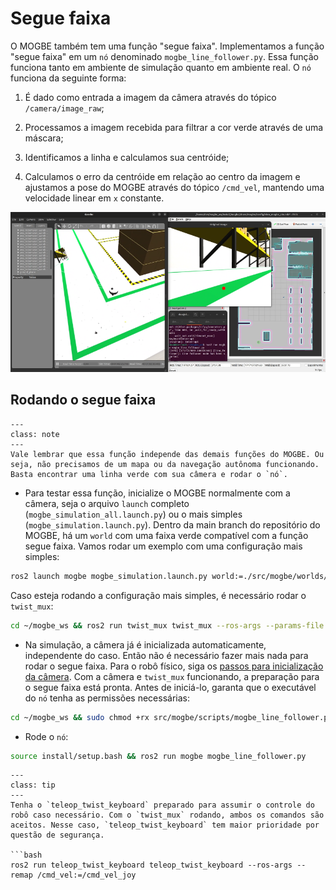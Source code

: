 # Segue faixa

O MOGBE também tem uma função "segue faixa". Implementamos a função "segue faixa" em um `nó` denominado `mogbe_line_follower.py`. Essa função funciona tanto em ambiente de simulação quanto em ambiente real. O `nó` funciona da seguinte forma:

1. É dado como entrada a imagem da câmera através do tópico `/camera/image_raw`;

2. Processamos a imagem recebida para filtrar a cor verde através de uma máscara;

3. Identificamos a linha e calculamos sua centróide;

4. Calculamos o erro da centróide em relação ao centro da imagem e ajustamos a pose do MOGBE através do tópico `/cmd_vel`, mantendo uma velocidade linear em `x` constante.

![mogbe_segue_faixa_small](img/mogbe_segue_faixa_2_small.png)

## Rodando o segue faixa

```{admonition} Nota
---
class: note
---
Vale lembrar que essa função independe das demais funções do MOGBE. Ou seja, não precisamos de um mapa ou da navegação autônoma funcionando. Basta encontrar uma linha verde com sua câmera e rodar o `nó`.
```

- Para testar essa função, inicialize o MOGBE normalmente com a câmera, seja o arquivo `launch` completo (`mogbe_simulation_all.launch.py`) ou o mais simples (`mogbe_simulation.launch.py`). Dentro da main branch do repositório do MOGBE, há um `world` com uma faixa verde compatível com a função segue faixa. Vamos rodar um exemplo com uma configuração mais simples:

```bash
ros2 launch mogbe mogbe_simulation.launch.py world:=./src/mogbe/worlds/small_warehouse.world
```

Caso esteja rodando a configuração mais simples, é necessário rodar o `twist_mux`:

```bash
cd ~/mogbe_ws && ros2 run twist_mux twist_mux --ros-args --params-file ./src/mogbe/config/twist_mux.yaml --remap /cmd_vel_out:=/diff_cont/cmd_vel_unstamped
```

- Na simulação, a câmera já é inicializada automaticamente, independente do caso. Então não é necessário fazer mais nada para rodar o segue faixa. Para o robô físico, siga os [passos para inicialização da câmera](https://mogbe.readthedocs.io/pt/latest/configuracao_inicial/configuracao_camera.html). Com a câmera e `twist_mux` funcionando, a preparação para o segue faixa está pronta. Antes de iniciá-lo, garanta que o executável do `nó` tenha as permissões necessárias:

```bash
cd ~/mogbe_ws && sudo chmod +rx src/mogbe/scripts/mogbe_line_follower.py
```

- Rode o `nó`:

```bash
source install/setup.bash && ros2 run mogbe mogbe_line_follower.py
```

```{admonition} Dica
---
class: tip
---
Tenha o `teleop_twist_keyboard` preparado para assumir o controle do robô caso necessário. Com o `twist_mux` rodando, ambos os comandos são aceitos. Nesse caso, `teleop_twist_keyboard` tem maior prioridade por questão de segurança.

```bash
ros2 run teleop_twist_keyboard teleop_twist_keyboard --ros-args --remap /cmd_vel:=/cmd_vel_joy
```

